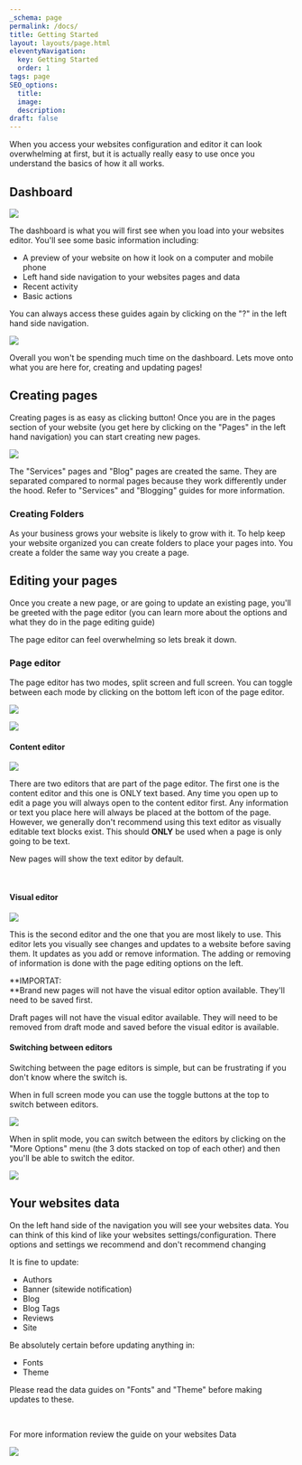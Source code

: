 ```yaml
---
_schema: page
permalink: /docs/
title: Getting Started
layout: layouts/page.html
eleventyNavigation:
  key: Getting Started
  order: 1
tags: page
SEO_options:
  title:
  image:
  description:
draft: false
---
```

When you access your websites configuration and editor it can look overwhelming at first, but it is actually really easy to use once you understand the basics of how it all works.

## Dashboard

![](/assets/images/uploads/image-2.png)

The dashboard is what you will first see when you load into your websites editor. You'll see some basic information including:

* A preview of your website on how it look on a computer and mobile phone
* Left hand side navigation to your websites pages and data
* Recent activity
* Basic actions

You can always access these guides again by clicking on the "?" in the left hand side navigation.

![](/assets/images/uploads/image-5.png)

Overall you won't be spending much time on the dashboard. Lets move onto what you are here for, creating and updating pages!

## Creating pages

Creating pages is as easy as clicking button! Once you are in the pages section of your website (you get here by clicking on the "Pages" in the left hand navigation) you can start creating new pages.

![](/assets/images/uploads/image-4.png)

The "Services" pages and "Blog" pages are created the same. They are separated compared to normal pages because they work differently under the hood. Refer to "Services" and "Blogging" guides for more information.

### Creating Folders

As your business grows your website is likely to grow with it. To help keep your website organized you can create folders to place your pages into. You create a folder the same way you create a page.

## Editing your pages

Once you create a new page, or are going to update an existing page, you'll be greeted with the page editor (you can learn more about the options and what they do in the page editing guide)

The page editor can feel overwhelming so lets break it down.

### Page editor

The page editor has two modes, split screen and full screen. You can toggle between each mode by clicking on the bottom left icon of the page editor.

![](/assets/images/uploads/image-6.png)

![](/assets/images/uploads/image-7.png)

#### Content editor

![](/assets/images/uploads/image-9.png)

There are two editors that are part of the page editor. The first one is the content editor and this one is ONLY text based. Any time you open up to edit a page you will always open to the content editor first. Any information or text you place here will always be placed at the bottom of the page. However, we generally don't recommend using this text editor as visually editable text blocks exist. This should **ONLY** be used when a page is only going to be text.

New pages will show the text editor by default.

&nbsp;

#### Visual editor

![](/assets/images/uploads/image-10.png)

This is the second editor and the one that you are most likely to use. This editor lets you visually see changes and updates to a website before saving them. It updates as you add or remove information. The adding or removing of information is done with the page editing options on the left.

\*\*IMPORTAT:<br>\*\*Brand new pages will not have the visual editor option available. They'll need to be saved first.

Draft pages will not have the visual editor available. They will need to be removed from draft mode and saved before the visual editor is available.

#### Switching between editors

Switching between the page editors is simple, but can be frustrating if you don't know where the switch is.

When in full screen mode you can use the toggle buttons at the top to switch between editors.

![](/assets/images/uploads/image-11.png)

When in split mode, you can switch between the editors by clicking on the "More Options" menu (the 3 dots stacked on top of each other) and then you'll be able to switch the editor.

![](/assets/images/uploads/image-13.png)

## Your websites data

On the left hand side of the navigation you will see your websites data. You can think of this kind of like your websites settings/configuration. There options and settings we recommend and don't recommend changing

It is fine to update:

* Authors
* Banner (sitewide notification)
* Blog
* Blog Tags
* Reviews
* Site

Be absolutely certain before updating anything in:

* Fonts
* Theme

Please read the data guides on "Fonts" and "Theme" before making updates to these.

&nbsp;

For more information review the guide on your websites Data

![](/assets/images/uploads/image-14.png)

&nbsp;